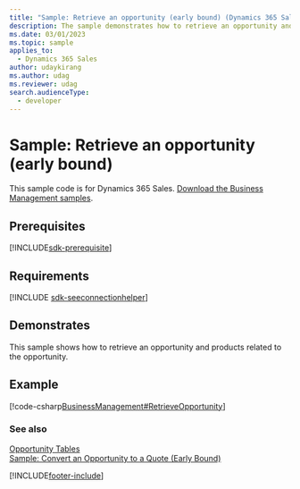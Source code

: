 ```yaml
---
title: "Sample: Retrieve an opportunity (early bound) (Dynamics 365 Sales)"
description: The sample demonstrates how to retrieve an opportunity and products related to the opportunity.
ms.date: 03/01/2023
ms.topic: sample
applies_to: 
  - Dynamics 365 Sales
author: udaykirang
ms.author: udag
ms.reviewer: udag
search.audienceType: 
  - developer
---
```

# Sample: Retrieve an opportunity (early bound)

This sample code is for Dynamics 365 Sales. [Download the Business Management samples](https://github.com/microsoft/Dynamics365-Apps-Samples/tree/master/samples-from-msdn/BusinessManagement).

## Prerequisites
[!INCLUDE[sdk-prerequisite](../../includes/sdk-prerequisite.md)]
   
## Requirements  
[!INCLUDE [sdk-seeconnectionhelper](../../includes/sdk-seeconnectionhelper.md)]
  
## Demonstrates  
 This sample shows how to retrieve an opportunity and products related to the opportunity.  
  
## Example  
 [!code-csharp[BusinessManagement#RetrieveOpportunity](../../snippets/csharp/CRMV8/businessmanagement/cs/retrieveopportunity.cs#retrieveopportunity)]  
  
### See also  
    
 [Opportunity Tables](opportunity-entities.md)   
 [Sample: Convert an Opportunity to a Quote (Early Bound)](sample-convert-opportunity-quote-early-bound.md)


[!INCLUDE[footer-include](../../includes/footer-banner.md)]
